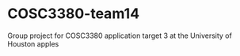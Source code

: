 # COSC3380-team14
Group project for COSC3380 application target 3 at the University of Houston
apples
